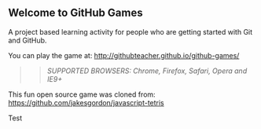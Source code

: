 ## Welcome to GitHub Games

A project based learning activity for people who are getting started with Git and GitHub.

You can play the game at: http://githubteacher.github.io/github-games/

>> _*SUPPORTED BROWSERS*: Chrome, Firefox, Safari, Opera and IE9+_

This fun open source game was cloned from: https://github.com/jakesgordon/javascript-tetris

Test
